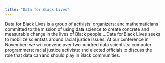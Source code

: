 ```yaml
---
title: "Data for Black Lives"
---
```


Data for Black Lives is a group of activists: organizers: and mathematicians committed to the mission of using data science to create concrete and measurable change in the lives of Black people....Data for Black Lives seeks to mobilize scientists around racial justice issues. At our conference in November: we will convene over two hundred data scientists: computer programmers: racial justice activists: and elected officials to discuss the role that data can and should play in Black communities.

